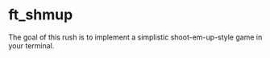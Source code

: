 # ft_shmup
The goal of this rush is to implement a simplistic shoot-em-up-style game in your terminal.
